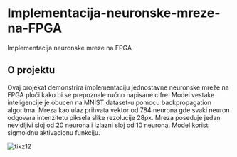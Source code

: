 # Implementacija-neuronske-mreze-na-FPGA
Implementacija neuronske mreze na FPGA
## O projektu
Ovaj projekat demonstrira implementaciju jednostavne neuronske mreže na FPGA ploči kako bi se prepoznale ručno napisane cifre.
Model vestake inteligencije je obucen na MNIST dataset-u pomocu backpropagation algoritma. Mreza kao ulaz prihvata vektor od 784 neurona gde svaki neuron odgovara intenzitetu piksela slike rezolucije 28px. Mreza poseduje jedan nevidljivi sloj od 20 neurona i izlazni sloj od 10 neurona. Model koristi sigmoidnu aktivacionu funkciju.

![tikz12](https://github.com/vuklazovic/Implementacija-neuronske-mreze-na-FPGA/assets/68462413/5dd9551b-eca7-4626-add8-ad8882bed8f0)
